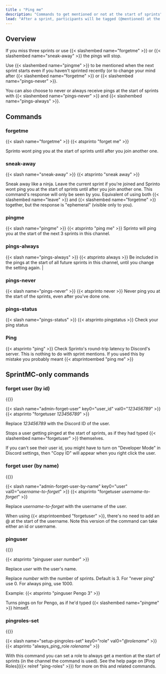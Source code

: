 ```yaml
---
title : "Ping me"
description: "Commands to get mentioned or not at the start of sprints"
lead: "After a sprint, participants will be tagged (@mentioned) at the start of three future sprints. Use /pingme and /forgetme to turn pings on and off."
---
```


## Overview

If you miss three sprints or use {{< slashembed name="forgetme" >}} or {{< slashembed name="sneak-away" >}} the pings will stop. 

Use {{< slashembed name="pingme" >}} to be mentioned when the next sprint starts even if you haven't sprinted recently (or to change your mind after {{< slashembed name="forgetme" >}} or {{< slashembed name="pings-never" >}}. 

You can also choose to never or always receive pings at the start of sprints with {{< slashembed name="pings-never" >}} and {{< slashembed name="pings-always" >}}.

## Commands

### forgetme
{{< slash name="forgetme" >}} 
{{< atsprinto "forget me" >}} 

Sprinto wont ping you at the start of sprints until after you join another one. 

### sneak-away
{{< slash name="sneak-away" >}} 
{{< atsprinto "sneak away" >}} 

Sneak away like a ninja. Leave the current sprint if you're joined and Sprinto wont ping you at the start of sprints until after you join another one. This command's response will only be seen by you. Equivalent of using both {{< slashembed name="leave" >}} and {{< slashembed name="forgetme" >}} together, but the response is "ephemeral" (visible only to you).

### pingme
{{< slash name="pingme" >}} 
{{< atsprinto "ping me" >}} 
Sprinto will ping you at the start of the next 3 sprints in this channel. 

<!-- | `/pingme 10` | Choose how many sprints to be pinged at the start of. (e.g. 1 or 10 or 100). This will become your default after finishing a sprint. `_pingme 3` is what you typically start with. | -->

### pings-always
{{< slash name="pings-always" >}} 
{{< atsprinto always >}} 
Be included in the pings at the start of all future sprints in this channel, until you change the setting again. |

### pings-never
{{< slash name="pings-never" >}} 
{{< atsprinto never >}} 
Never ping you at the start of the sprints, even after you've done one. 

### pings-status
{{< slash name="pings-status" >}} 
{{< atsprinto pingstatus >}} 
Check your ping status

### Ping
{{< atsprinto "ping" >}}
Check Sprinto's round-trip latency to Discord's server. This is nothing to do with sprint mentions. If you used this by mistake you probably meant {{< atsprintoembed "ping me" >}}

## SprintMC-only commands

### forget user (by id)
{{<tag-mc>}}

{{< slash name="admin-forget-user" key0="user_id" val0="_123456789_" >}} 
{{< atsprinto "forgetuser _123456789_" >}} 

Replace _123456789_ with the Discord ID of the user.

Stops a user getting pinged at the start of sprints, as if they had typed {{< slashembed name="forgetuser" >}} themselves.

If you can't see their user id, you might have to turn on "Developer Mode" in Discord settings, then "Copy ID" will appear when you right click the user.

### forget user (by name)
{{<tag-mc>}}

{{< slash name="admin-forget-user-by-name" key0="user" val0="_username-to-forget_" >}} 
{{< atsprinto "forgetuser _username-to-forget_" >}} 

Replace _username-to-forget_ with the username of the user. 

When using {{< atsprintoembed "forgetuser" >}}, there's no need to add an @ at the start of the username. Note this version of the command can take either an id or username.

### pinguser
{{<tag-mc>}}

{{< atsprinto "pinguser _user_ _number_" >}} 

Replace _user_ with the user's name.

Replace _number_ with the number of sprints. Default is 3. For "never ping" use 0. For always ping, use 1000.

Example:
{{< atsprinto "pinguser Pengo 3" >}} 

Turns pings on for Pengo, as if he'd typed {{< slashembed name="pingme" >}} himself.

### pingroles-set
{{<tag-admin>}}

{{< slash name="setup-pingroles-set" key0="role" val0="_@rolename_" >}} 
{{< atsprinto "always_ping_role _rolename_" >}} 

With this command you can set a role to always get a mention at the start of sprints (in the channel the command is used). See the help page on [Ping Roles]({{< relref "ping-roles" >}}) for more on this and related commands.

<!--
## Todo

* (TODO) guild or channel default number of pings
* (TODO) time-based, e.g. `/pingme for 15 hrs` or `/forgetme for 8 hrs` 
-->